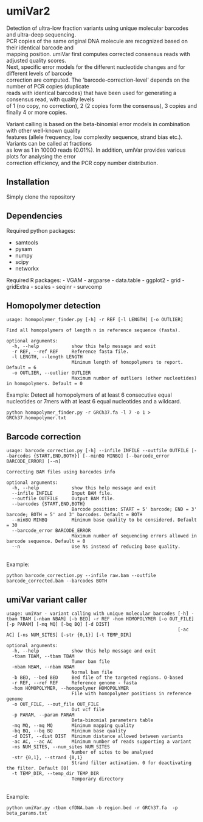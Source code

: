 # umiVar2

Detection of ultra-low fraction variants using unique molecular barcodes and ultra-deep sequencing.\
PCR copies of the same original DNA molecule are recognized based on their identical barcode and \
mapping position. umiVar first computes corrected consensus reads with adjusted quality scores. \
Next, specific error models for the different nucleotide changes and for different levels of barcode\
correction are computed. The 'barcode-correction-level' depends on the number of PCR copies (duplicate\
reads with identical barcodes) that have been used for generating a consensus read, with quality levels\
of 1 (no copy, no correction), 2 (2 copies form the consensus), 3 copies and finally 4 or more copies.

Variant calling is based on the beta-binomial error models in combination with other well-known quality\
features (allele frequency, low complexity sequence, strand bias etc.). Variants can be called at fractions\
as low as 1 in 10000 reads (0.01%). In addition, umiVar provides various plots for analysing the error\
correction efficiency, and the PCR copy number distribution.


## Installation
Simply clone the repository

## Dependencies
Required python packages:
  - samtools
  - pysam
  - numpy
  - scipy
  - networkx

Required R packages:
	- VGAM
	- argparse
	- data.table
	- ggplot2
	- grid
	- gridExtra
	- scales
	- seqinr
	- survcomp

## Homopolymer detection

```
usage: homopolymer_finder.py [-h] -r REF [-l LENGTH] [-o OUTLIER]

Find all homopolymers of length n in reference sequence (fasta).

optional arguments:
  -h, --help            show this help message and exit
  -r REF, --ref REF     Reference fasta file.
  -l LENGTH, --length LENGTH
                        Minimum length of homopolymers to report. Default = 6
  -o OUTLIER, --outlier OUTLIER
                        Maximum number of outliers (other nucleotides) in homopolymers. Default = 0
```

Example: Detect all homopolymers of at least 6 consecutive equal nucleotides or 7mers with at least 6 equal nucleotides and a wildcard.
```
python homopolymer_finder.py -r GRCh37.fa -l 7 -o 1 > GRCh37.homopolymer.txt
```

## Barcode correction
```
usage: barcode_correction.py [-h] --infile INFILE --outfile OUTFILE [--barcodes {START,END,BOTH}] [--minBQ MINBQ] [--barcode_error BARCODE_ERROR] [--n]

Correcting BAM files using barcodes info

optional arguments:
  -h, --help            show this help message and exit
  --infile INFILE       Input BAM file.
  --outfile OUTFILE     Output BAM file.
  --barcodes {START,END,BOTH}
                        Barcode position: START = 5' barcode; END = 3' barcode; BOTH = 5' and 3' barcodes. Default = BOTH
  --minBQ MINBQ         Minimum base quality to be considered. Default = 30
  --barcode_error BARCODE_ERROR
                        Maximum number of sequencing errors allowed in barcode sequence. Default = 0
  --n                   Use Ns instead of reducing base quality.
```
\
Example:
```
python barcode_correction.py --infile raw.bam --outfile barcode_corrected.bam --barcodes BOTH
```

## umiVar variant caller
```
usage: umiVar - variant calling with unique molecular barcodes [-h] -tbam TBAM [-nbam NBAM] [-b BED] -r REF -hom HOMOPOLYMER [-o OUT_FILE] [-p PARAM] [-mq MQ] [-bq BQ] [-d DIST]
                                                               [-ac AC] [-ns NUM_SITES] [-str {0,1}] [-t TEMP_DIR]

optional arguments:
  -h, --help            show this help message and exit
  -tbam TBAM, --tbam TBAM
                        Tumor bam file
  -nbam NBAM, --nbam NBAM
                        Normal bam file
  -b BED, --bed BED     Bed file of the targeted regions. O-based
  -r REF, --ref REF     Reference genome - fasta
  -hom HOMOPOLYMER, --homopolymer HOMOPOLYMER
                        File with homopolymer positions in reference genome
  -o OUT_FILE, --out_file OUT_FILE
                        Out vcf file
  -p PARAM, --param PARAM
                        Beta-binomial parameters table
  -mq MQ, --mq MQ       Minimum mapping quality
  -bq BQ, --bq BQ       Minimum base quality
  -d DIST, --dist DIST  Minimum distance allowed between variants
  -ac AC, --ac AC       Minimum number of reads supporting a variant
  -ns NUM_SITES, --num_sites NUM_SITES
                        Number of sites to be analysed
  -str {0,1}, --strand {0,1}
                        Strand filter activation. 0 for deactivating the filter. Default [0]
  -t TEMP_DIR, --temp_dir TEMP_DIR
                        Temporary directory
```
\
Example:
```
python umiVar.py -tbam cfDNA.bam -b region.bed -r GRCh37.fa  -p beta_params.txt
```

